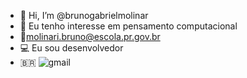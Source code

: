 - 👋 Hi, I’m @brunogabrielmolinar
- 👀 Eu tenho interesse em pensamento computacional
- 📧molinari.bruno@escola.pr.gov.br
- 💻 Eu sou desenvolvedor
- 🇧🇷
 ![gmail](https://img.shields.io/badge/Google%20Analytics-E37400?style=for-the-badge&logo=google%20analytics&logoColor=white)
<!---
brunogabrielmolinar/brunogabrielmolinar is a ✨ special ✨ repository because its `README.md` (this file) appears on your GitHub profile.
You can click the Preview link to take a look at your changes.
--->
